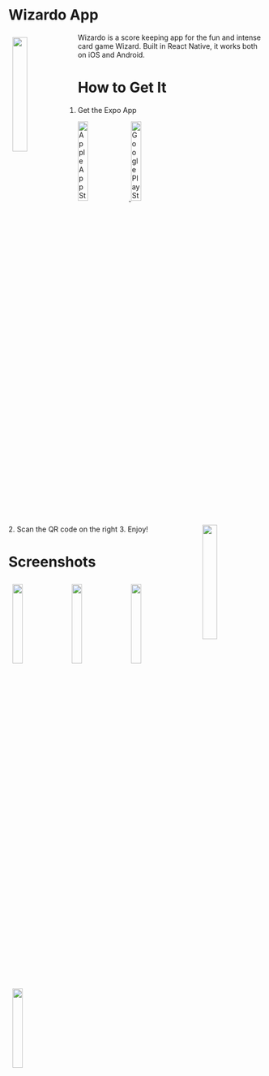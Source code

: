 # Wizardo App
<image
	style="width: 24%; float: left; margin: 8px"
	src="https://github.com/tonyzhang617/wizardo/blob/master/assets/wizard.jpg" />
<p>
Wizardo is a score keeping app for the fun and intense card game Wizard. Built in React Native, it works both on iOS and Android.  
</p>

# How to Get It
1. Get the Expo App
<p>
<a href="https://itunes.apple.com/app/apple-store/id982107779?ct=www&amp;mt=8">
  <img style="width: 20%" src="https://d30j33t1r58ioz.cloudfront.net/static/download-apple.png?ed86e2c798c0ebfc1e62be74f1f8dfcc" alt="Apple App Store">
</a>
<a href="https://play.google.com/store/apps/details?id=host.exp.exponent&amp;referrer=www">
  <img
    style="width: 20%" src="https://d30j33t1r58ioz.cloudfront.net/static/download-google.png?ed86e2c798c0ebfc1e62be74f1f8dfcc" alt="Google Play Store">
</a>
</p>
2. Scan the QR code on the right
<image
  style="width: 24%; float: right"
  src="https://github.com/tonyzhang617/wizardo/blob/master/assets/qr-code.jpg" />
3. Enjoy!

# Screenshots
<image
	style="width: 20%; float: left; margin: 8px"
	src="https://github.com/tonyzhang617/wizardo/blob/master/assets/screenshot1.jpg" />
<image
	style="width: 20%; float: left; margin: 8px"
	src="https://github.com/tonyzhang617/wizardo/blob/master/assets/screenshot2.jpg" />
<image
	style="width: 20%; float: left; margin: 8px"
	src="https://github.com/tonyzhang617/wizardo/blob/master/assets/screenshot3.jpg" />
<image
	style="width: 20%; float: left; margin: 8px"
	src="https://github.com/tonyzhang617/wizardo/blob/master/assets/screenshot4.jpg" />
